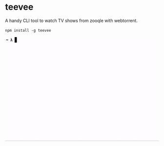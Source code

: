 # teevee
A handy CLI tool to watch TV shows from zooqle with webtorrent.

`npm install -g teevee`

![Demo video](./demo.gif)
